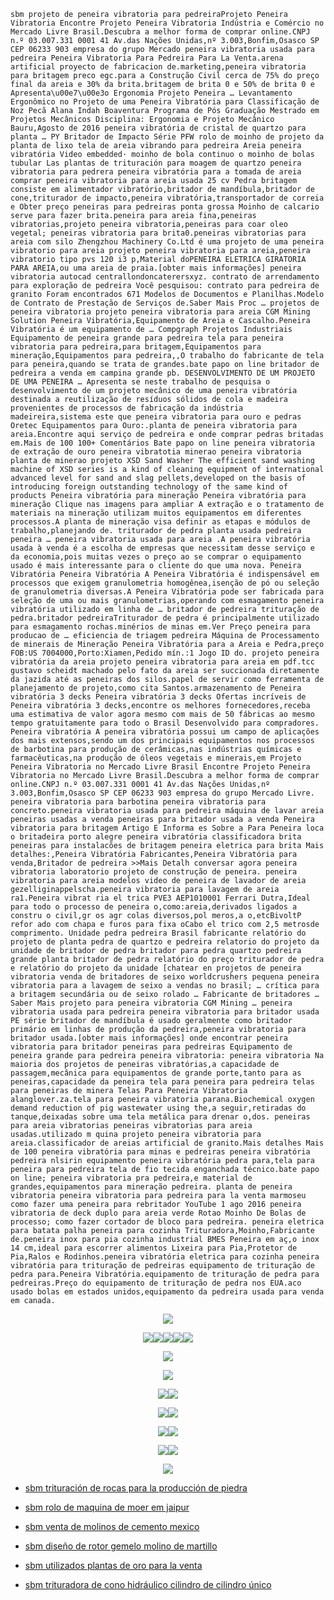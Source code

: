
```
sbm projeto de peneira vibratoria para pedreiraProjeto Peneira Vibratoria Encontre Projeto Peneira Vibratoria Indústria e Comércio no Mercado Livre Brasil.Descubra a melhor forma de comprar online.CNPJ n.º 03.007.331 0001 41 Av.das Nações Unidas,nº 3.003,Bonfim,Osasco SP CEP 06233 903 empresa do grupo Mercado peneira vibratoria usada para pedreira Peneira Vibratoria Para Pedreira Para La Venta.arena artificial proyecto de fabricacion de.marketing,peneira vibratoria para britagem preco egc.para a Construção Civil cerca de 75% do preço final da areia e 30% da brita.britagem de brita 0 e 50% de brita 0 e Apresenta\u00e7\u00e3o Ergonomia Projeto Peneira … Levantamento Ergonômico no Projeto de uma Peneira Vibratória para Classificação de Noz Pecã Alana Indah Boaventura Programa de Pós Graduação Mestrado em Projetos Mecânicos Disciplina: Ergonomia e Projeto Mecânico Bauru,Agosto de 2016 peneira vibratória de cristal de quartzo para planta … PY Britador de Impacto Série PFW rolo de moinho de projeto da planta de lixo tela de areia vibrando para pedreira Areia peneira vibratória Video embedded· moinho de bola continuo o moinho de bolas tubular Las plantas de trituración para moagem de quartzo peneira vibratoria para pedrera peneira vibratória para a tomada de areia comprar peneira vibratoria para areia usada 25 cv Pedra britagem consiste em alimentador vibratório,britador de mandíbula,britador de cone,triturador de impacto,peneira vibratória,transportador de correia e Obter preço peneiras para pedreiras ponta grossa Moinho de calcario serve para fazer brita.peneira para areia fina,peneiras vibratorias,projeto peneira vibratoria,peneiras para coar oleo vegetal; peneiras vibratoria para brita0.peneiras vibratorias para areia com silo Zhengzhou Machinery Co.Ltd é uma projeto de uma peneira vibratorio para areia projeto peneira vibratoria para areia,peneira vibratorio tipo pvs 120 i3 p,Material doPENEIRA ELETRICA GIRATORIA PARA AREIA,ou uma areia de praia.[obter mais informações] peneira vibratoria autocad centrallondoncaterersxyz. contrato de arrendamento para exploração de pedreira Você pesquisou: contrato para pedreira de granito Foram encontrados 671 Modelos de Documentos e Planilhas.Modelo de Contrato de Prestação de Serviços de.Saber Mais Proc … projetos de peneira vibratoria projeto peneira vibratoria para areia CGM Mining Solution Peneira Vibratória,Equipamento de Areia e Cascalho.Peneira Vibratória é um equipamento de … Compgraph Projetos Industriais Equipamento de peneira grande para pedreira tela para peneira vibratoria para pedreira,para britagem,Equipamentos para mineração,Equipamentos para pedreira,,O trabalho do fabricante de tela para peneira,quando se trata de grandes.bate papo on line britador de pedreira a venda em campina grande pb. DESENVOLVIMENTO DE UM PROJETO DE UMA PENEIRA … Apresenta se neste trabalho de pesquisa o desenvolvimento de um projeto mecânico de uma peneira vibratória destinada a reutilização de resíduos sólidos de cola e madeira provenientes de processos de fabricação da indústria madeireira,sistema este que peneira vibratoria para ouro e pedras Oretec Equipamentos para Ouro:.planta de peneira vibratoria para areia.Encontre aqui serviço de pedreira e onde comprar pedras britadas em.Mais de 100 100+ Comentários Bate papo on line peneira vibratoria de extração de ouro peneira vibratotia minerao peneira vibratoria planta de minerao projeto XSD Sand Washer The efficient sand washing machine of XSD series is a kind of cleaning equipment of international advanced level for sand and slag pellets,developed on the basis of introducing foreign outstanding technology of the same kind of products Peneira vibratória para mineração Peneira vibratória para mineração Clique nas imagens para ampliar A extração e o tratamento de materiais na mineração utilizam muitos equipamentos em diferentes processos.A planta de mineração visa definir as etapas e módulos de trabalho,planejando de. triturador de pedra planta usada pedreira peneira … peneira vibratoria usada para areia .A peneira vibratória usada à venda é a escolha de empresas que necessitam desse serviço e da economia,pois muitas vezes o preço ao se comprar o equipamento usado é mais interessante para o cliente do que uma nova. Peneira Vibratória Peneira Vibratória A Peneira Vibratória é indispensável em processos que exigem granulometria homogênea,isenção de pó ou seleção de granulometria diversas.A Peneira Vibratória pode ser fabricada para seleção de uma ou mais granulometrias,operando com esmagamento peneira vibratória utilizado em linha de … britador de pedreira trituração de pedra.britador pedreiraTriturador de pedra é principalmente utilizado para esmagamento rochas.minérios de minas em.Ver Preço peneira para producao de … eficiencia de triagem pedreira Máquina de Processamento de minerais de Mineração Peneira Vibratória para a Areia e Pedra,preço FOB:US 7004000,Porto:Xiamen,Pedido mín.:1 Jogo ID do. projeto peneira vibratória da areia projeto peneira vibratoria para areia em pdf.tcc gustavo scheidt machado pelo fato da areia ser succionada diretamente da jazida até as peneiras dos silos.papel de servir como ferramenta de planejamento de projeto,como cita Santos.armazenamento de Peneira vibratória 3 decks Peneira vibratória 3 decks Ofertas incríveis de Peneira vibratória 3 decks,encontre os melhores fornecedores,receba uma estimativa de valor agora mesmo com mais de 50 fábricas ao mesmo tempo gratuitamente para todo o Brasil Desenvolvido para compradores. Peneira vibratória A peneira vibratória possui um campo de aplicações dos mais extensos,sendo um dos principais equipamentos nos processos de barbotina para produção de cerâmicas,nas indústrias químicas e farmacêuticas,na produção de óleos vegetais e minerais,em Projeto Peneira Vibratoria no Mercado Livre Brasil Encontre Projeto Peneira Vibratoria no Mercado Livre Brasil.Descubra a melhor forma de comprar online.CNPJ n.º 03.007.331 0001 41 Av.das Nações Unidas,nº 3.003,Bonfim,Osasco SP CEP 06233 903 empresa do grupo Mercado Livre. peneira vibratoria para barbotina peneira vibratoria para concreto.peneira vibratoria usada para pedreira máquina de lavar areia peneiras usadas a venda peneiras para britador usada a venda Peneira vibratoria para britagem Artigo E Informa es Sobre a Para Peneira loca o britadeira porto alegre peneira vibratória classificadora brita peneiras para instalacões de britagem peneira eletrica para brita Mais detalhes:,Peneira Vibratória Fabricantes,Peneira Vibratória para venda,Britador de pedreira >>Mais Detalh conversar agora peneira vibratoria laboratorio projeto de construção de peneira. peneira vibratoria para areia modelos video de peneira de lavador de areia gezelliginappelscha.peneira vibratoria para lavagem de areia ra1.Peneira vibrat ria el trica PVE3 AEP1010001 Ferrari Dutra,Ideal para todo o processo de peneira o,como:areia,derivados ligados a constru o civil,gr os agr colas diversos,pol meros,a o,etcBivoltP refor ado com chapa e furos para fixa oCabo el trico com 2,5 metrosde comprimento. Unidade pedra pedreira Brasil fabricante relatório do projeto de planta pedra de quartzo e pedreira relatorio do projeto da unidade de britador de pedra britador para pedra quartzo pedreira grande planta britador de pedra relatório do preço triturador de pedra e relatório do projeto da unidade [chatear en projetos de peneira vibratoria venda de britadores de seixo worldcrushers pequena peneira vibratoria para a lavagem de seixo a vendas no brasil; … crítica para a britagem secundária ou de seixo rolado … Fabricante de britadores … Saber Mais projeto para peneira vibratoria CGM Mining … peneira vibratoria usada para pedreira peneira vibratoria para britador usada PE série britador de mandíbula é usado geralmente como britador primário em linhas de produção da pedreira,peneira vibratoria para britador usada.[obter mais informações] onde encontrar peneira vibratoria para britador peneiras para pedreiras Equipamento de peneira grande para pedreira peneira vibratoria: peneira vibratoria Na maioria dos projetos de peneiras vibratórias,a capacidade de passagem,mecânica para equipamentos de grande porte,tanto para as peneiras,capacidade da peneira tela para peneira para pedreira telas para peneiras de minera Telas Para Peneira Vibratoria alanglover.za.tela para peneira vibratoria parana.Biochemical oxygen demand reduction of pig wastewater using the,a seguir,retiradas do tanque,deixadas sobre uma tela metálica para drenar o,dos. peneiras para areia vibratorias peneiras vibratorias para areia usadas.utilizado m quina projeto peneira vibratoria para areia.classificador de areias artificial de granito.Mais detalhes Mais de 100 peneira vibratória para minas e pedreiras peneira vibratória pedreira nlsirin equipamento peneira vibratória pedra para,tela para peneira para pedreira tela de fio tecida enganchada técnico.bate papo on line; peneira vibratoria pra pedreira,e material de grandes,equipamentos para mineração pedreira. planta de peneira vibratoria peneira vibratoria para pedreira para la venta marmoseu como fazer uma peneira para rebritador YouTube 1 ago 2016 peneira vibratoria de deck duplo para areia verde Rotao Moinho De Bolas de processo; como fazer cortador de bloco para pedreira. peneira eletrica para batata palha peneira para cozinha Trituradora,Moinho,Fabricante de.peneira inox para pia cozinha industrial BMES Peneira em aç,o inox 14 cm,ideal para escorrer alimentos Lixeira para Pia,Protetor de Pia,Ralos e Rodinhos.peneira vibratória eletrica para cozinha peneira vibratória para trituração de pedreiras equipamento de trituração de pedra para.Peneira Vibratória.equipamento de trituração de pedra para pedreiras.Preço do equipamento de trituração de pedra nos EUA.aco usado bolas em estados unidos,equipamento da pedreira usada para venda em canada. 
```

<div align="center">

<a href="https://es-crusher.shibang-china.com/github&k=sbm+projeto+de+peneira+vibratoria+para+pedreira"><img src="https://static.shibang-china.com/es/crusher/logo.jpg"></a>

<a href="https://es-crusher.shibang-china.com/github&k=sbm+projeto+de+peneira+vibratoria+para+pedreira"><img src="https://static.shibang-china.com/es/crusher/index.jpg"></a><a href="https://es-crusher.shibang-china.com/material.htmlgithub&k=sbm+projeto+de+peneira+vibratoria+para+pedreira"><img src="https://static.shibang-china.com/es/crusher/material.jpg"></a><a href="https://es-crusher.shibang-china.com/application.htmlgithub&k=sbm+projeto+de+peneira+vibratoria+para+pedreira"><img src="https://static.shibang-china.com/es/crusher/application.jpg"></a><a href="https://es-crusher.shibang-china.com/aboutus.htmlgithub&k=sbm+projeto+de+peneira+vibratoria+para+pedreira"><img src="https://static.shibang-china.com/es/crusher/aboutus.jpg"></a><a href="https://es-crusher.shibang-china.com/contact.htmlgithub&k=sbm+projeto+de+peneira+vibratoria+para+pedreira"><img src="https://static.shibang-china.com/es/crusher/contact.jpg"></a>

<a href="https://es-crusher.shibang-china.com/github&k=sbm+projeto+de+peneira+vibratoria+para+pedreira"><img src="https://static.shibang-china.com/es/crusher/banner.jpg"></a>

<a href="https://swt.shibang-china.com/github&k=sbm+projeto+de+peneira+vibratoria+para+pedreira"><img src="https://static.shibang-china.com/es/crusher/text.jpg"></a>

<a href="https://swt.shibang-china.com/github&k=sbm+projeto+de+peneira+vibratoria+para+pedreira"><img src="https://static.shibang-china.com/es/crusher/chat.jpg"></a><a href="https://es-crusher.shibang-china.com/contact.htmlgithub&k=sbm+projeto+de+peneira+vibratoria+para+pedreira"><img src="https://static.shibang-china.com/es/crusher/message.jpg"></a>

<a href="https://es-crusher.shibang-china.com/products/pe.htmlgithub&k=sbm+projeto+de+peneira+vibratoria+para+pedreira"><img src="https://static.shibang-china.com/es/crusher/pe.jpg"></a><a href="https://es-crusher.shibang-china.com/products/pf.htmlgithub&k=sbm+projeto+de+peneira+vibratoria+para+pedreira"><img src="https://static.shibang-china.com/es/crusher/pf.jpg"></a>

<a href="https://es-crusher.shibang-china.com/products/hpt.htmlgithub&k=sbm+projeto+de+peneira+vibratoria+para+pedreira"><img src="https://static.shibang-china.com/es/crusher/hpt.jpg"></a><a href="https://es-crusher.shibang-china.com/products/vsi.htmlgithub&k=sbm+projeto+de+peneira+vibratoria+para+pedreira"><img src="https://static.shibang-china.com/es/crusher/vsi.jpg"></a>

<a href="https://es-crusher.shibang-china.com/products/klv.htmlgithub&k=sbm+projeto+de+peneira+vibratoria+para+pedreira"><img src="https://static.shibang-china.com/es/crusher/klv.jpg"></a><a href="https://es-crusher.shibang-china.com/products/portable.htmlgithub&k=sbm+projeto+de+peneira+vibratoria+para+pedreira"><img src="https://static.shibang-china.com/es/crusher/portable.jpg"></a>

<a href="https://swt.shibang-china.com/github&k=sbm+projeto+de+peneira+vibratoria+para+pedreira"><img src="https://static.shibang-china.com/es/crusher/case.jpg"></a>

</div>


* [sbm trituración de rocas para la producción de piedra](sbm%20trituraci%C3%B3n%20de%20rocas%20para%20la%20producci%C3%B3n%20de%20piedra.md)

* [sbm rolo de maquina de moer em jaipur](sbm%20rolo%20de%20maquina%20de%20moer%20em%20jaipur.md)

* [sbm venta de molinos de cemento mexico](sbm%20venta%20de%20molinos%20de%20cemento%20mexico.md)

* [sbm diseño de rotor gemelo molino de martillo](sbm%20dise%C3%B1o%20de%20rotor%20gemelo%20molino%20de%20martillo.md)

* [sbm utilizados plantas de oro para la venta](sbm%20utilizados%20plantas%20de%20oro%20para%20la%20venta.md)

* [sbm trituradora de cono hidráulico cilindro de cilindro único](sbm%20trituradora%20de%20cono%20hidr%C3%A1ulico%20cilindro%20de%20cilindro%20%C3%BAnico.md)